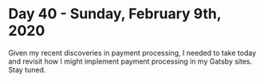 # Day 40 - Sunday, February 9th, 2020

Given my recent discoveries in payment processing, I needed to take today and revisit how I might implement payment processing in my Gatsby sites. Stay tuned.
